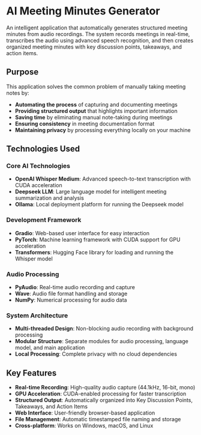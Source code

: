 # AI Meeting Minutes Generator

An intelligent application that automatically generates structured meeting minutes from audio recordings. The system records meetings in real-time, transcribes the audio using advanced speech recognition, and then creates organized meeting minutes with key discussion points, takeaways, and action items.

## Purpose

This application solves the common problem of manually taking meeting notes by:
- **Automating the process** of capturing and documenting meetings
- **Providing structured output** that highlights important information
- **Saving time** by eliminating manual note-taking during meetings
- **Ensuring consistency** in meeting documentation format
- **Maintaining privacy** by processing everything locally on your machine

## Technologies Used

### Core AI Technologies
- **OpenAI Whisper Medium**: Advanced speech-to-text transcription with CUDA acceleration
- **Deepseek LLM**: Large language model for intelligent meeting summarization and analysis
- **Ollama**: Local deployment platform for running the Deepseek model

### Development Framework
- **Gradio**: Web-based user interface for easy interaction
- **PyTorch**: Machine learning framework with CUDA support for GPU acceleration
- **Transformers**: Hugging Face library for loading and running the Whisper model

### Audio Processing
- **PyAudio**: Real-time audio recording and capture
- **Wave**: Audio file format handling and storage
- **NumPy**: Numerical processing for audio data

### System Architecture
- **Multi-threaded Design**: Non-blocking audio recording with background processing
- **Modular Structure**: Separate modules for audio processing, language model, and main application
- **Local Processing**: Complete privacy with no cloud dependencies

## Key Features

- **Real-time Recording**: High-quality audio capture (44.1kHz, 16-bit, mono)
- **GPU Acceleration**: CUDA-enabled processing for faster transcription
- **Structured Output**: Automatically organized into Key Discussion Points, Takeaways, and Action Items
- **Web Interface**: User-friendly browser-based application
- **File Management**: Automatic timestamped file naming and storage
- **Cross-platform**: Works on Windows, macOS, and Linux
